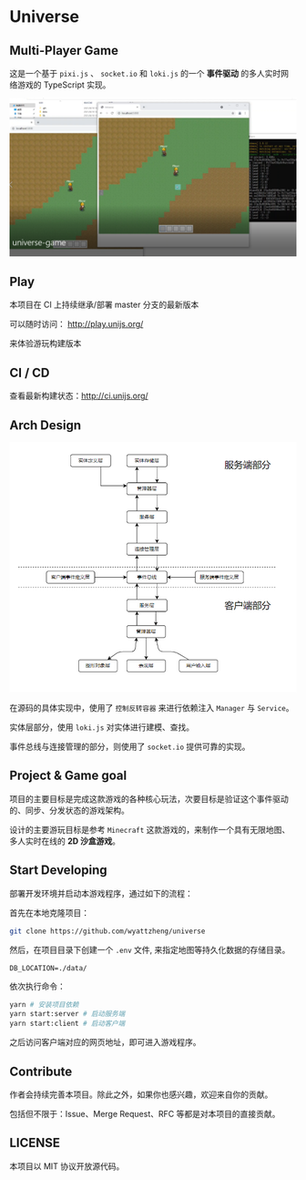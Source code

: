 # Universe

## Multi-Player Game

这是一个基于 `pixi.js` 、 `socket.io` 和 `loki.js` 的一个 **事件驱动** 的多人实时网络游戏的 TypeScript 实现。

![](./docs/pic1.png)

## Play 

本项目在 CI 上持续继承/部署 master 分支的最新版本


可以随时访问：
<http://play.unijs.org/>

来体验游玩构建版本

## CI / CD

查看最新构建状态：<http://ci.unijs.org/>

## Arch Design

![](./docs/pic2.png)

在源码的具体实现中，使用了 `控制反转容器` 来进行依赖注入 `Manager` 与 `Service`。

实体层部分，使用 `loki.js` 对实体进行建模、查找。

事件总线与连接管理的部分，则使用了 `socket.io` 提供可靠的实现。

## Project & Game goal

项目的主要目标是完成这款游戏的各种核心玩法，次要目标是验证这个事件驱动的、同步、分发状态的游戏架构。

设计的主要游玩目标是参考 `Minecraft` 这款游戏的，来制作一个具有无限地图、多人实时在线的 **2D 沙盒游戏**。

## Start Developing

部署开发环境并启动本游戏程序，通过如下的流程：

首先在本地克隆项目：
```bash
git clone https://github.com/wyattzheng/universe
```

然后，在项目目录下创建一个 `.env` 文件, 
来指定地图等持久化数据的存储目录。

```
DB_LOCATION=./data/
```

依次执行命令：

```bash
yarn # 安装项目依赖
yarn start:server # 启动服务端
yarn start:client # 启动客户端
```
之后访问客户端对应的网页地址，即可进入游戏程序。

## Contribute

作者会持续完善本项目。除此之外，如果你也感兴趣，欢迎来自你的贡献。

包括但不限于：Issue、Merge Request、RFC 等都是对本项目的直接贡献。

## LICENSE

本项目以 MIT 协议开放源代码。
